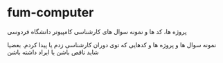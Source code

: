 # fum-computer
پروژه ها، کد ها و نمونه سوال های کارشناسی کامپیوتر دانشگاه فردوسی

نمونه سوال ها و پروژه ها و کدهایی که توی دوران کارشناسی زدم یا پیدا کردم.
بعضیا شاید ناقص باشن یا ایراد داشته باشن
